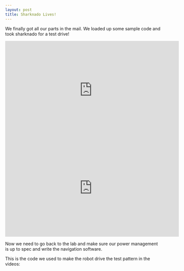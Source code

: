 ```yaml
---
layout: post
title: Sharknado Lives!
---
```


We finally got all our parts in the mail. We loaded up some sample code and took sharknado for a test drive!


<iframe width="560" height="315" src="http://www.youtube.com/embed/36Z6jwRTD4s?rel=0" frameborder="0" allowfullscreen> </iframe>



<iframe width="560" height="315" src="http://www.youtube.com/embed/e1D6ZfOnGns" frameborder="0" allowfullscreen> </iframe>


Now we need to go back to the lab and make sure our power management is up to spec and write the navigation software.

This is the code we used to make the robot drive the test pattern in the videos:

<script src="https://gist.github.com/eggie5/9776714.js"></script>
